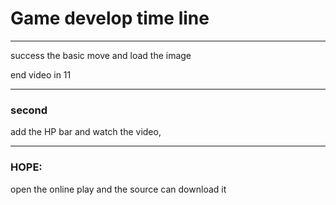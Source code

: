 # Game develop time line 

---

success the basic move and load the image 

end video in 11

---

### second 

add the HP bar and watch the video, 

---
 
### HOPE:
open the online play and the source can download it 